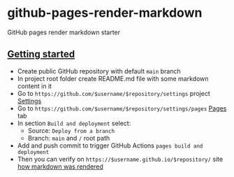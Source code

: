 # github-pages-render-markdown
GitHub pages render markdown starter

## [Getting started](https://github.com/daggerok/github-pages-render-markdown#getting-started)

* Create public GitHub repository with default `main` branch
* In project root folder create README.md file with some markdown content in it
* Go to `https://github.com/$username/$repository/settings` project
  [Settings](https://github.com/daggerok/github-pages-render-markdown/settings)
* Go to `https://github.com/$username/$repository/settings/pages`
  [Pages](https://github.com/daggerok/github-pages-render-markdown/settings/pages) tab
* In section `Build and deployment` select:
  * Source: `Deploy from a branch`
  * Branch: `main` and `/` root path
* Add and push commit to trigger GitHub Actions `pages build and deployment`
* Then you can verify on `https://$username.github.io/$repository/` site
  [how markdown was rendered](https://daggerok.github.io/github-pages-render-markdown/)
